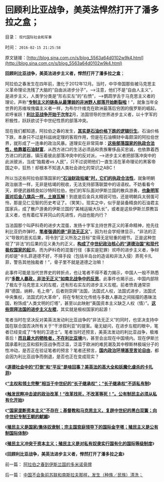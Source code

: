 # 回顾利比亚战争，美英法悍然打开了潘多拉之盒；

目录： `现代国际社会和军事` 

时间： `2016-02-15 21:25:58` 

原文链接：[http://blog.sina.com.cn/s/blog_5563a64d0102w9k4.html](http://blog.sina.com.cn/s/blog_5563a64d0102w9k4.html)

**回顾利比亚战争，美英法进步主义者，悍然打开了潘多拉之盒**；

阿拉伯之春发生在四年前，激化于2012年12月。当时，中华帝国那些被马克思主义革命理论洗残了大脑的“自由派进步分子”，——>注意，他们不是“自由人主义”，是进步主义，人类学分类是“形右实左”的“右愤”，——>鹦鹉学舌于马克思主义者的理论，声称“[**专制主义的链条从最薄弱的非洲野人部落开始断裂啦**](http://darthvad.blog.sohu.com/250213556.html)！”，就象当年全世界的苏维埃傀儡主义者一样，为布尔什维克在欧洲最落后穷困的俄罗斯的崛起，欢呼雀跃！[**利比亚战争开始于次年2**](../../../2011/2/24/那种人是北非国家的敌人？.md)月，法国领导的世界进步主义者，以十字军的积极性，跃跃欲试于中世纪性质的部落冲突。

现在我们都知道，阿拉伯之春的发生，[**其实是石油价格下跌的逻辑衍生**](../../../2009/1/12/能源危机的真相是能源将越来越便宜.md)。石油价格下跌，本身只不过是科兹纳定理的客观作用，但是在石油横财中毒颇深的阿拉伯世界，就形成了一连串的政治风暴。道理实在非常简单：[**这些部落国家的执政合法性，依靠着石油财富**](../../../2011/3/24/石油是阿拉伯民主的绊脚石.md)，从西方进口的生活必须品和贵族奢侈品买忠诚，也依靠着西方进口的武器，镇压着彼此部落冲突中的反对派，——>进步主义者把部落冲突中的此派彼派，当成“独裁者vs
人民”，只不过说明他们一直生活在革命理论的黑客帝国之中，狂热！却根本不知道人类社会进化的常识之ABC！

所以当这些阿拉伯部落国家的[**“石油财政枯竭”时，它们的执政合法性**](../../../2012/5/24/石油横财维稳十几年，送了苏联的命！.md)，就象明朝政治崩溃一样，无非是枯竭的税收，无法支持部落联盟中的话语权。不妨看看今天，即便武器精良如沙特阿拉伯，他们的军队面对伊斯兰国的散兵游勇，[**也象明军面对后金八旗兵一样，土崩瓦解**](../../../2008/10/26/让时间发生序列证明民族英雄袁崇焕.md)！到底是后金兵太精锐可怕，还是明朝兵太弱蛋可怜，那是见仁见智的历史考证了。（笑笑）。现实之中，似乎是装备精良的石油君主国家兵，成了散户游勇的伊斯兰国的“美械运输大队长”，或者是这些伊斯兰原教旨主义者，也有着红军井冈山的先进性，内战也能内行？

当法国那个叫萨科奇的进步大混蛋，发扬十字军主持世界正义的革命精神，抢先往利比亚扔炸弹时，[**笔者强调的是“非法无正义**](../../../2011/3/25/非法无正义；不要信仰“内战不可避免”；.md)”。因为社会学规律显示，“非法的正义”导致的恶劣后果，将令到“正义所及之目标”变得无足轻重的细节。正是这种忽视了“非法”的后果的见义勇为的正义，[**构成了中世纪政治核心的“道德治国”和现代极权国家的起**](../../../2015/6/3/极权不是民族的命运，总是一窝愚民的选择.md)源。而为萨科奇的混蛋行径（事实是犯罪）欢呼的进步主义者，争辩的却是“卡扎菲道德不好，不择手段（包括半岛台的造谣和非法入侵）弄死卡扎菲，警告其他独裁者！”，骨子里不就是道德之治嘛！

此事件可能是当代世界史的转折点，也让笔者不得不着力揭示，中国人一般不熟悉的“[**多数人暴政，非法无正义”如南北战争中的反思**](../../../2011/3/21/非法无正义！众神与将军！.md)。此事件也揭示出，中国内部除了极左于马克思主义的左棍，还有形右实左的进步主义左棍。前者愤青通常崇拜“德国，纳粹，毛上帝”，后者则崇拜“法国，法国式人权，法国式进步，法国式中央集权，法国式的大革命”，将在专制文化传统与多数人暴政之间摇摆的愚昧法国，粉饰成“人类文明的灯塔”，甚至以此映射“美国资本主义缺乏人权（情）”。[**这些崇拜法国的进步主义左棍**](../../../2009/6/29/法式民主可能方便了民粹希特勒上台.md)，其实就是极权国家的起源！

笔者当时在坚决反对美英法发动利比亚战争的“非法无正义”的同时，也坚决支持中国在联合国否决所有关于“干涉叙利亚”的提案。毫无疑问，在进步左棍的眼中，笔者已经变成了“专制的卫道士”。笔者当时还预言，美英法发动的利比亚战争，极难善后！[**而且最大的牺牲者，不在利比亚境**](../../../2011/3/22/平民伤亡99％不在利比亚.md)内，甚至会出现在中国境内。现在伊斯兰国承着利比亚和叙利亚战争而泛滥，泛滥于欧洲的难民潮及其中穆斯林极端分子的性冲动，是否正在验证笔者的预言？笔者还预言，[**国内政治环境甚至言论自由**](../../../2011/5/3/内战将与“小政府进程”背道而驰.md)，都会因为利比亚战争而倒退，是否也正在变成现实？

《[**道德社会中的“打倒”和“平反”是啥回事？美英法的高大全和妖魔化虐杀的卡扎菲**](../../../2011/10/29/道德社会中的“打倒”和“平反”是啥回事？.md)》

《[**“主权和领土完整”相当于中世纪的“长子继承权”；“长子继承权”不适私有制**](../../../2011/10/30/中世纪的长子继承权和领土完整.md)》

《[**触发民粹冲击波的政治改革！“改革找死，不改革等死！”。公有制民主必须从私有化开始**](../../../2011/10/30/脱离私有制的“民主”将毁于民粹冲击波.md)》

《[**“国家垄断资本主义”不存在；基督教和马克思主义，复辟中世纪的黑白双簧；向中世纪专制王朝的献媚**](../../../2011/10/30/“国家垄断资本主义”的大脑急转弯.md)》

《[**殖民主义是国家/集体奴隶制；宗主国宫庭领导下的国际金字塔；殖民主义是公有制国际体制**](../../../2011/10/31/殖民主义是国家／集体奴隶制；宗主国统治下的国际金字塔.md)》

《[**殖民主义冲突于资本主义；殖民主义是对私有奴隶实行国有化的国际等级制度**](../../../2011/10/31/基督教沙文主义欧洲中心论和种族主义，都服务于殖民主义.md)》

《**回顾利比亚战争，美英法进步主义者，悍然打开了潘多拉之盒**》

前一篇： [阿拉伯之春到伊斯兰国的多米诺骨牌](../../../2016/2/15/阿拉伯之春到伊斯兰国的多米诺骨牌.md)

后一篇： [中国不会象前苏联和南斯拉夫那样，发生（种族／民族）清洗；](../../../2016/2/3/中国不会象前苏联和南斯拉夫那样，发生（种族／民族）清洗；.md)

